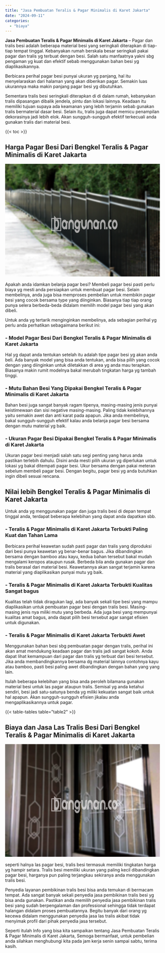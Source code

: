 ```yaml
---
title: "Jasa Pembuatan Teralis & Pagar Minimalis di Karet Jakarta"
date: "2024-09-11"
categories: 
  - "biaya"
---
```


**Jasa Pembuatan Teralis & Pagar Minimalis di Karet Jakarta** – Pagar dan tralis besi adalah beberapa material besi yang seringkali diterapkan di tiap-tiap tempat tinggal. Kebanyakan rumah berskala besar seringkali pakai pagar dan tralis yg terbuat dengan besi. Salah satu manfaatnya yakni sbg pengaman yg kuat dan efektif sebab menggunakan bahan besi yg diaplikasikannya.

Berbicara perihal pagar besi punyai ukuran yg panjang, hal itu menyelaraskan dari halaman yang akan diberikan pagar. Semakin luas ukurannya maka makin panjang pagar besi yg dibutuhkan.

Sementara tralis besi seringkali diterapkan di di dalam rumah, kebanyakan tralis dipasangan dibalik jendela, pintu dan lokasi lainnya. Keadaan itu memiliki tujuan supaya ada keamanan yang lebih terjamin sebab gunakan tralis bermaterial dasar besi. Selain itu, tralis juga dapat memicu penampilan dekorasinya jadi lebih elok. Akan sungguh-sungguh efektif terkecuali anda gunakan tralis dari material besi.

{{< toc >}}

## Harga Pagar Besi Dari Bengkel Teralis & Pagar Minimalis di Karet Jakarta

![Jasa Pembuatan Teralis & Pagar Minimalis di Karet Jakarta](/images/pagar-minimalis-murah-64.png)

Apakah anda idamkan belanja pagar besi? Membeli pagar besi pasti perlu biaya yg mesti anda persiapkan untuk membuat pagar besi. Selain membelinya, anda juga bisa memproses pembelian untuk membikin pagar besi yang cocok bersama type yang diinginkan. Biasanya tiap tiap orang punya selera berbeda-beda didalam memilih model pagar besi yang akan dibeli.

Untuk anda yg tertarik menginginkan membelinya, ada sebagian perihal yg perlu anda perhatikan sebagaimana berikut ini:
### \- Model Pagar Besi Dari Bengkel Teralis & Pagar Minimalis di Karet Jakarta

Hal yg dapat anda tentukan setelah itu adalah tipe pagar besi yg akan anda beli. Ada banyak model yang bisa anda tentukan, anda bisa pilih yang cocok dengan yang diinginkan untuk diletakkan di area yg anda mau terapkan. Biasanya makin rumit modelnya bakal merubah tingkatan harga yg tambah tinggi.

### \- Mutu Bahan Besi Yang Dipakai Bengkel Teralis & Pagar Minimalis di Karet Jakarta

Bahan besi juga sangat banyak ragam tipenya, masing-masing jenis punyai keistimewaan dan sisi negative masing-masing. Paling tidak kelebihannya yaitu semakin awet dan anti karat pada apapun. Jika anda membelinya, bakal sungguh-sungguh efektif kalau anda belanja pagar besi bersama dengan mutu material yg baik.

### \- Ukuran Pagar Besi Dipakai Bengkel Teralis & Pagar Minimalis di Karet Jakarta

Ukuran pagar besi menjadi salah satu segi penting yang harus anda pastikan terlebih dahulu. Disini anda mesti pilih ukuran yg diperlukan untuk lokasi yg bakal ditempati pagar besi. Ukur bersama dengan pakai meteran sebelum membeli pagar besi. Dengan begitu, pagar besi yg anda butuhkan ingin dibeli sesuai rencana.

## Nilai lebih Bengkel Teralis & Pagar Minimalis di Karet Jakarta

Untuk anda yg menggunakan pagar dan juga tralis besi di depan tempat tinggal anda, terdapat beberapa kelebihan yang dapat anda dapatkan sbb.

### \- Teralis & Pagar Minimalis di Karet Jakarta Terbukti Paling Kuat dan Tahan Lama

Berbicara perihal keawetan sudah pasti pagar dan tralis yang diproduksi dari besi punya keawetan yg benar-benar bagus. Jika dibandingkan bersama dengan bamboo atau kayu, kedua bahan tersebut bakal mudah mengalami keropos ataupun rusak. Berbeda bila anda gunakan pagar dan tralis berasal dari material besi. Keawetannya akan sangat terjamin karena material yang diaplikasikan punyai mutu yg baik.

### \- Teralis & Pagar Minimalis di Karet Jakarta Terbukti Kualitas Sangat bagus

Kualitas telah tidak diragukan lagi, ada banyak sekali tipe besi yang mampu diaplikasikan untuk pembuatan pagar besi dengan tralis besi. Masing-masing jenis nya miliki mutu yang berbeda. Ada juga besi yang mempunyai kualitas amat bagus, anda dapat pilih besi tersebut agar sangat efisien untuk digunakan.

### \- Teralis & Pagar Minimalis di Karet Jakarta Terbukti Awet

Menggunakan bahan besi sbg pembuatan pagar dengan tralis, perihal ini akan amat mendukung keadaan pagar dan tralis jadi sangat kokoh. Anda dapat lihat kemampuan dari pagar dan tralis yg terbuat dari besi tersebut. Jika anda membandingkannya bersama dg material lainnya contohnya kayu atau bamboo, pasti besi paling awet dibandingkan dengan bahan yang yang lain.

Itulah beberapa kelebihan yang bisa anda peroleh bilamana gunakan material besi untuk las pagar ataupun tralis. Semisal yg anda ketahui sendiri, besi jadi satu-satunya benda yg miliki kekuatan sangat baik untuk hal apapun. Akan sungguh-sungguh efisien jikalau anda mengaplikasikannya untuk pagar.

{{< table-tables table="table2" >}}

## Biaya dan Jasa Las Tralis Besi Dari Bengkel Teralis & Pagar Minimalis di Karet Jakarta

![Jasa Pembuatan Teralis & Pagar Minimalis di Karet Jakarta](/images/teralis-minimalis-murah-25.png)

seperti halnya las pagar besi, tralis besi termasuk memiliki tingkatan harga yg hampir setara. Tralis besi memiliki ukuran yang paling kecil dibandingkan pagar besi, harganya pun paling terjangkau sekiranya anda menggunakan tralis besi.

Penyedia layanan pembikinan tralis besi bisa anda temukan di bermacam tempat. Ada sangat banyak sekali penyedia jasa pembikinan tralis besi yg bisa anda gunakan. Pastikan anda memilih penyedia jasa pembikinan tralis besi yang sudah berpengalaman dan professional sehingga tidak terdapat halangan didalam proses pembuatannya. Begitu banyak dari orang yg kecewa didalam menggunakan penyedia jasa las tralis akibat tidak menyimak profil dari pihak penyedia jasa tersebut.

Seperti itulah Info yang bisa kita sampaikan tentang Jasa Pembuatan Teralis & Pagar Minimalis di Karet Jakarta, Semoga bermanfaat, untuk pembelian anda silahkan menghubungi kita pada jam kerja senin sampai sabtu, terima kasih.
